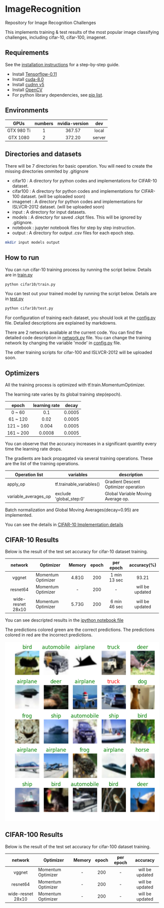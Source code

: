 # ImageRecognition
Repository for Image Recognition Challenges

This implements training & test results of the most popular image classifying challenges, including cifar-10, cifar-100, imagenet.

## Requirements
See the [installation instructions](installation.md) for a step-by-step guide.
- Install [Tensorflow-0.11](https://www.tensorflow.org/versions/r0.11/get_started/os_setup.html)
- Install [cuda-8.0](https://developer.nvidia.com/cuda-downloads)
- Install [cudnn v5](https://developer.nvidia.com/cudnn)
- Install [OpenCV](http://docs.opencv.org/2.4/doc/tutorials/introduction/linux_install/linux_install.html)
- For python library dependencies, see [pip list](pip_list.sh).

## Environments
| GPUs       | numbers | nvidia-version | dev    |
|:----------:|:-------:|:--------------:|:------:|
| GTX 980 Ti | 1       | 367.57         | local  |
| GTX 1080   | 2       | 372.20         | server |

## Directories and datasets
There will be 7 directories for basic operation. You will need to create the missing directories ommited by .gitignore

- cifar10 : A directory for python codes and implementations for CIFAR-10 dataset.
- cifar100 : A directory for python codes and implementations for CIFAR-100 dataset. (will be uploaded soon)
- imagenet : A directory for python codes and implementations for ISLVCR-2012 dataset. (will be uploaded soon)
- input : A directory for input datasets.
- models : A directory for saved .ckpt files. This will be ignored by .gitignore.
- notebook : jupyter notebook files for step by step instruction.
- output : A directory for output .csv files for each epoch step.
```bash
mkdir input models output
```

## How to run
You can run cifar-10 training process by running the script below. Details are in [train.py](cifar10/train.py)
```bash
python cifar10/train.py
```

You can test out your trained model by running the script below. Details are in [test.py](cifar10/test.py)
```bash
python cifar10/test.py
```

For configuration of training each dataset, you should look at the [config.py](cifar10/config.py) file.
Detailed descriptions are explained by markdowns.

There are 2 networks available at the current code.
You can find the detailed code description in [network.py](cifar10/network.py) file.
You can change the training network by changing the variable 'mode' in [config.py](cifar10/config.py) file.

The other training scripts for cifar-100 and ISLVCR-2012 will be uploaded soon.

## Optimizers
All the training process is optimized with tf.train.MomentumOptimizer.

The learning rate varies by its global training step(epoch).

|   epoch   | learning rate |  decay |
|:---------:|:-------------:|:------:|
|   0 ~ 60  |      0.1      | 0.0005 |
|  61 ~ 120 |      0.02     | 0.0005 |
| 121 ~ 160 |     0.004     | 0.0005 |
| 161 ~ 200 |     0.0008    | 0.0005 |

You can observe that the accuracy increases in a significant quantity every time the learning rate drops.

The gradients are back propagated via several training operations.
These are the list of the training operations. 

| Operation list           | variables                         | description                          |
|--------------------------|-----------------------------------|--------------------------------------|
| apply\_op                | tf.trainable\_variables()         | Gradient Descent Optimizer operation |
| variable\_averages\_op   | exclude 'global\_step:0'          | Global Variable Moving Average op.   |

Batch normalization and Global Moving Averages(decay=0.95) are implemented.

You can see the details in [CIFAR-10 Implementation details](cifar10/README.md)

## CIFAR-10 Results
Below is the result of the test set accuracy for cifar-10 dataset training.

| network           | Optimizer          | Memory | epoch | per epoch    | accuracy(%)        |
|:-----------------:|--------------------|:------:|:-----:|:------------:|:---------------:|
| vggnet            | Momentum Optimizer | 4.81G  | 200   | 1 min 13 sec | 93.21           |
| resnet64          | Momentum Optimizer | -      | 200   |    -         | will be updated |
| wide-resnet 28x10 | Momentum Optimizer | 5.73G  | 200   | 6 min 46 sec | will be updated |

You can see descripted results in the [ipython notebook file](notebook/cifar10_notebook.ipynb)

The predictions colored green are the correct predictions. The predictions colored in red are the incorrect predictions.

![alt text](notebook/cifar10_result.png "CIFAR-10 Test Results")

## CIFAR-100 Results
Below is the result of the test set accuracy for cifar-100 dataset training.

| network           | Optimizer          | Memory | epoch | per epoch | accuracy        |
|:-----------------:|--------------------|:------:|:-----:|:---------:|:---------------:|
| vggnet            | Momentum Optimizer | -      | 200   |    -      | will be updated |
| resnet64          | Momentum Optimizer | -      | 200   |    -      | will be updated |
| wide-resnet 28x10 | Momentum Optimizer | -      | 200   |    -      | will be updated |

